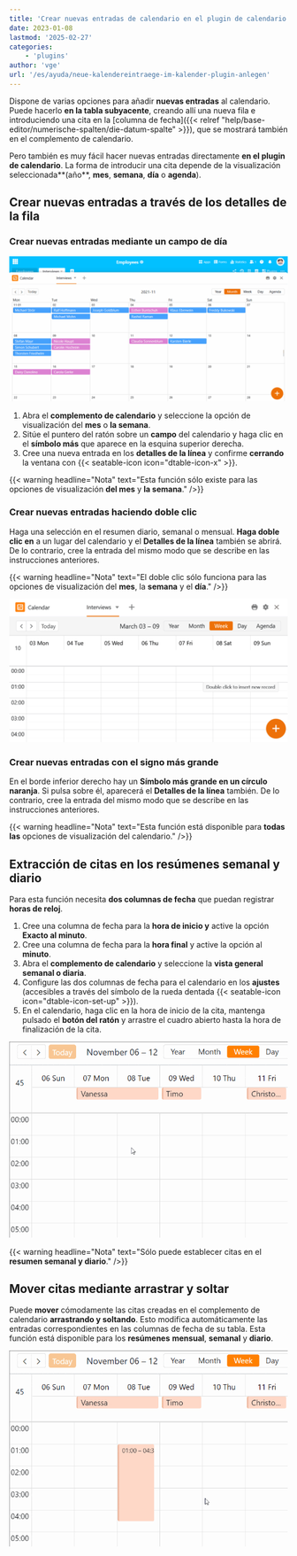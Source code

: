 ```yaml
---
title: 'Crear nuevas entradas de calendario en el plugin de calendario'
date: 2023-01-08
lastmod: '2025-02-27'
categories:
    - 'plugins'
author: 'vge'
url: '/es/ayuda/neue-kalendereintraege-im-kalender-plugin-anlegen'
---
```


Dispone de varias opciones para añadir **nuevas entradas** al calendario. Puede hacerlo **en la tabla subyacente**, creando allí una nueva fila e introduciendo una cita en la [columna de fecha]({{< relref "help/base-editor/numerische-spalten/die-datum-spalte" >}}), que se mostrará también en el complemento de calendario.

Pero también es muy fácil hacer nuevas entradas directamente **en el plugin de calendario**. La forma de introducir una cita depende de la visualización seleccionada**(año**, **mes**, **semana**, **día** o **agenda**).

## Crear nuevas entradas a través de los detalles de la fila

### Crear nuevas entradas mediante un campo de día

![Crear una nueva entrada de calendario en el complemento de calendario](images/Neuen-Kalendereintrag-im-Kalender-Plugin-anlegen.gif)

1. Abra el **complemento de calendario** y seleccione la opción de visualización del **mes** o **la semana**.
2. Sitúe el puntero del ratón sobre un **campo** del calendario y haga clic en el **símbolo más** que aparece en la esquina superior derecha.
3. Cree una nueva entrada en los **detalles de la línea** y confirme **cerrando** la ventana con {{< seatable-icon icon="dtable-icon-x" >}}.

{{< warning  headline="Nota"  text="Esta función sólo existe para las opciones de visualización **del mes** y **la semana**." />}}

### Crear nuevas entradas haciendo doble clic

Haga una selección en el resumen diario, semanal o mensual. **Haga doble clic en** a un lugar del calendario y el **Detalles de la línea** también se abrirá. De lo contrario, cree la entrada del mismo modo que se describe en las instrucciones anteriores.

{{< warning  headline="Nota"  text="El doble clic sólo funciona para las opciones de visualización del **mes**, la **semana** y el **día**." />}}

![Cree una entrada en la agenda haciendo doble clic o utilizando el símbolo más](images/Kalendereintrag-per-Doppelklick-oder-Plus-Symbol-anlegen.png)

### Crear nuevas entradas con el signo más grande

En el borde inferior derecho hay un **Símbolo más grande en un círculo naranja**. Si pulsa sobre él, aparecerá el **Detalles de la línea** también. De lo contrario, cree la entrada del mismo modo que se describe en las instrucciones anteriores.

{{< warning  headline="Nota"  text="Esta función está disponible para **todas las** opciones de visualización del calendario." />}}

## Extracción de citas en los resúmenes semanal y diario

Para esta función necesita **dos columnas de fecha** que puedan registrar **horas de reloj**.

1. Cree una columna de fecha para la **hora de inicio y** active la opción **Exacto al minuto**.
2. Cree una columna de fecha para la **hora final** y active la opción al **minuto**.
3. Abra el **complemento de calendario** y seleccione la **vista general semanal o diaria**.
4. Configure las dos columnas de fecha para el calendario en los **ajustes** (accesibles a través del símbolo de la rueda dentada {{< seatable-icon icon="dtable-icon-set-up" >}}).
5. En el calendario, haga clic en la hora de inicio de la cita, mantenga pulsado el **botón del ratón** y arrastre el cuadro abierto hasta la hora de finalización de la cita.

![Crear nuevas entradas de calendario en el complemento de calendario](images/Neuer-Kalendereintrag-im-Kalender-Plugin-anlegen-2.gif)

{{< warning  headline="Nota"  text="Sólo puede establecer citas en el **resumen semanal y diario**." />}}

## Mover citas mediante arrastrar y soltar

Puede **mover** cómodamente las citas creadas en el complemento de calendario **arrastrando y soltando**. Esto modifica automáticamente las entradas correspondientes en las columnas de fecha de su tabla. Esta función está disponible para los **resúmenes** **mensual**, **semanal** y **diario**.

![Crear nuevas entradas de calendario en el complemento de calendario](images/Neuer-Kalendereintrag-im-Kalender-Plugin-anlegen-3.gif)
